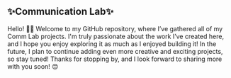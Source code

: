 ## **✨Communication Lab✨**

Hello! ✌🏾
Welcome to my GitHub repository, where I’ve gathered all of my Comm Lab projects. I'm truly passionate about the work I’ve created here, and I hope you enjoy exploring it as much as I enjoyed building it! In the future, I plan to continue adding even more creative and exciting projects, so stay tuned!
Thanks for stopping by, and I look forward to sharing more with you soon! 😊